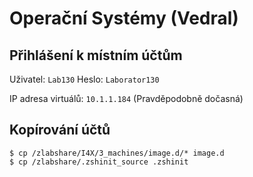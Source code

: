 # Operační Systémy (Vedral)

## Přihlášení k místním účtům

Uživatel: `Lab130`
Heslo: `Laborator130`

IP adresa virtuálů: `10.1.1.184` (Pravděpodobně dočasná)

## Kopírování účtů

`$ cp /zlabshare/I4X/3_machines/image.d/* image.d`  
`$ cp /zlabshare/.zshinit_source .zshinit`